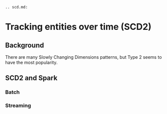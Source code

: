 ```{eval-rst}
.. scd.md:
```
# Tracking entities over time (SCD2)

## Background

There are many Slowly Changing Dimensions patterns, but Type 2 seems to have the most popularity.



## SCD2 and Spark
### Batch
### Streaming
